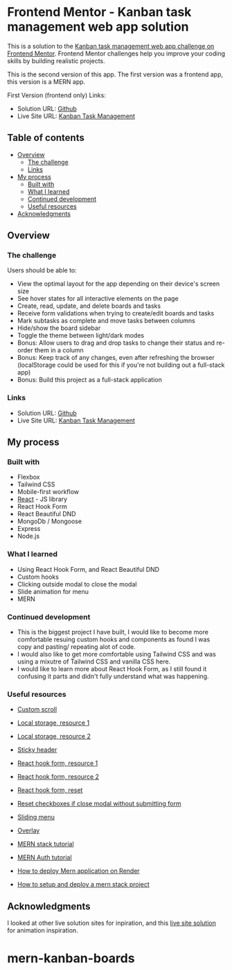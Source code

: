 # Frontend Mentor - Kanban task management web app solution

This is a solution to the [Kanban task management web app challenge on Frontend Mentor](https://www.frontendmentor.io/challenges/kanban-task-management-web-app-wgQLt-HlbB). Frontend Mentor challenges help you improve your coding skills by building realistic projects.

This is the second version of this app. The first version was a frontend app, this version is a MERN app.

First Version (frontend only) Links:
- Solution URL: [Github](https://github.com/jessabc/kanban-task-management)
- Live Site URL: [Kanban Task Management](https://kanbantaskmanagement.netlify.app)

## Table of contents

- [Overview](#overview)
  - [The challenge](#the-challenge)
  - [Links](#links)
- [My process](#my-process)
  - [Built with](#built-with)
  - [What I learned](#what-i-learned)
  - [Continued development](#continued-development)
  - [Useful resources](#useful-resources)
- [Acknowledgments](#acknowledgments)


## Overview

### The challenge

Users should be able to:

- View the optimal layout for the app depending on their device's screen size
- See hover states for all interactive elements on the page
- Create, read, update, and delete boards and tasks
- Receive form validations when trying to create/edit boards and tasks
- Mark subtasks as complete and move tasks between columns
- Hide/show the board sidebar
- Toggle the theme between light/dark modes
- Bonus: Allow users to drag and drop tasks to change their status and re-order them in a column
- Bonus: Keep track of any changes, even after refreshing the browser (localStorage could be used for this if you're not building out a full-stack app)
- Bonus: Build this project as a full-stack application


### Links

- Solution URL: [Github](https://github.com/jessabc/mern-kanban)
- Live Site URL: [Kanban Task Management](https://mern-kanban.onrender.com)


## My process

### Built with

- Flexbox
- Tailwind CSS
- Mobile-first workflow
- [React](https://reactjs.org/) - JS library
- React Hook Form
- React Beautiful DND
- MongoDb / Mongoose
- Express
- Node.js


### What I learned

- Using React Hook Form, and React Beautiful DND
- Custom hooks
- Clicking outside modal to close the modal
- Slide animation for menu
- MERN

### Continued development

- This is the biggest project I have built, I would like to become more comfortable resuing custom hooks and components as found I was copy and pasting/ repeating alot of code.
- I would also like to get more comfortable using Tailwind CSS and was using a mixutre of Tailwind CSS and vanilla CSS here.
- I would like to learn more about React Hook Form, as I still found it confusing it parts and didn't fully understand what was happening.

### Useful resources

- [Custom scroll](https://scottspence.com/posts/change-scrollbar-color-tailwind-css) 
- [Local storage, resource 1](https://www.freecodecamp.org/news/how-to-use-localstorage-with-react-hooks-to-set-and-get-items/) 
- [Local storage, resource 2](https://upmostly.com/tutorials/how-to-add-local-storage-to-your-react-apps)
- [Sticky header](https://dev.to/cryptic022/sticky-header-and-footer-with-tailwind-2oik)
- [React hook form, resource 1](https://react-hook-form.com/api/usefieldarray/)
- [React hook form, resource 2](https://codesandbox.io/s/react-hook-form-usefieldarray-rules-iyejbp?file=/src/index.js)
- [React hook form, reset](https://www.react-hook-form.com/api/useform/reset/)
- [Reset checkboxes if close modal without submitting form ](https://codesandbox.io/s/react-hook-form-reset-v7-r7m5s)
- [Sliding menu](https://dev.to/fayaz/making-a-navigation-drawer-sliding-sidebar-with-tailwindcss-blueprint-581l)
- [Overlay](https://stackoverflow.com/questions/45607982/how-to-disable-background-when-modal-window-pops-up)

- [MERN stack tutorial](https://www.youtube.com/watch?v=98BzS5Oz5E4&list=PL4cUxeGkcC9iJ_KkrkBZWZRHVwnzLIoUE&pp=iAQB)
- [MERN Auth tutorial](https://www.youtube.com/watch?v=WsRBmwNkv3Q&list=PL4cUxeGkcC9g8OhpOZxNdhXggFz2lOuCT&pp=iAQB)
- [How to deploy Mern application on Render](https://dev.to/jolenechong/how-to-deploy-mern-application-on-rendercom-a-heroku-alternative-kim) 
- [How to setup and deploy a mern stack project](https://dev.to/kunalukey/how-to-setup-and-deploy-a-mern-stack-project-for-free-5acl )


## Acknowledgments

I looked at other live solution sites for inpiration, and this [live site solution](https://kanban-app-jay.netlify.app/) for animation inspiration.
# mern-kanban-boards
